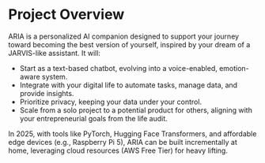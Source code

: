 # Project Overview

ARIA is a personalized AI companion designed to support your journey toward becoming the best version of yourself, inspired by your dream of a JARVIS-like assistant. It will:
- Start as a text-based chatbot, evolving into a voice-enabled, emotion-aware system.
- Integrate with your digital life to automate tasks, manage data, and provide insights.
- Prioritize privacy, keeping your data under your control.
- Scale from a solo project to a potential product for others, aligning with your entrepreneurial goals from the life audit.

In 2025, with tools like PyTorch, Hugging Face Transformers, and affordable edge devices (e.g., Raspberry Pi 5), ARIA can be built incrementally at home, leveraging cloud resources (AWS Free Tier) for heavy lifting.